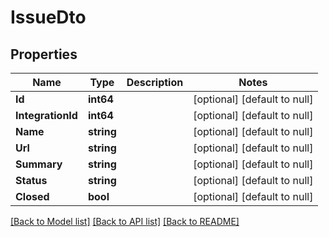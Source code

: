# IssueDto

## Properties
Name | Type | Description | Notes
------------ | ------------- | ------------- | -------------
**Id** | **int64** |  | [optional] [default to null]
**IntegrationId** | **int64** |  | [optional] [default to null]
**Name** | **string** |  | [optional] [default to null]
**Url** | **string** |  | [optional] [default to null]
**Summary** | **string** |  | [optional] [default to null]
**Status** | **string** |  | [optional] [default to null]
**Closed** | **bool** |  | [optional] [default to null]

[[Back to Model list]](../README.md#documentation-for-models) [[Back to API list]](../README.md#documentation-for-api-endpoints) [[Back to README]](../README.md)


